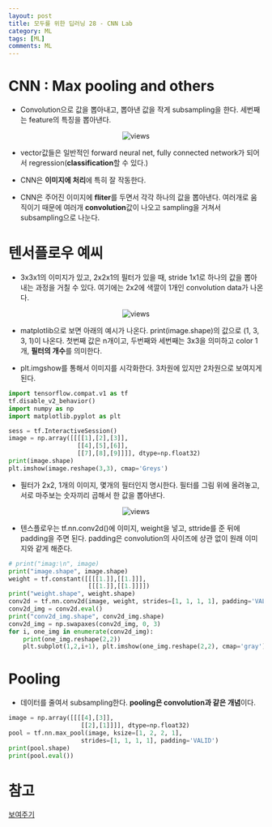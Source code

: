 ```yaml
---
layout: post
title: 모두를 위한 딥러닝 28 - CNN Lab
category: ML
tags: [ML]
comments: ML
---
```


# CNN : Max pooling and others

- Convolution으로 값을 뽑아내고, 뽑아낸 값을 작게 subsampling을 한다. 세번째는 feature의 특징을 뽑아낸다.

<center>
<figure>
<img src="https://imgur.com/dLVjBdx.png" alt="views">
<figcaption></figcaption>
</figure>
</center>

- vector값들은 일반적인 forward neural net, fully connected network가 되어서 regression(**classification**할 수 있다.)

- CNN은 **이미지에 처리**에 특히 잘 작동한다.

- CNN은 주어진 이미지에 **fliter**를 두면서 각각 하나의 값을 뽑아낸다. 여러개로 움직이기 때문에 여러개 **convolution**값이 나오고 sampling을 거쳐서 subsampling으로 나눈다.

# 텐서플로우 예씨

- 3x3x1의 이미지가 있고, 2x2x1의 필터가 있을 때, stride 1x1로 하나의 값을 뽑아내는 과정을 거칠 수 있다. 여기에는 2x2에 색깔이 1개인 convolution data가 나온다.

<center>
<figure>
<img src="https://imgur.com/HMhsV09.png" alt="views">
<figcaption></figcaption>
</figure>
</center>

- matplotlib으로 보면 아래의 예시가 나온다. print(image.shape)의 값으로 (1, 3, 3, 1)이 나온다. 첫번째 값은 n개이고, 두번째와 세번째는 3x3을 의미하고 color 1개, **필터의 개수**를 의미한다.

- plt.imgshow를 통해서 이미지를 시각화한다. 3차원에 있지만 2차원으로 보여지게 된다.

```python
import tensorflow.compat.v1 as tf
tf.disable_v2_behavior()
import numpy as np
import matplotlib.pyplot as plt

sess = tf.InteractiveSession()
image = np.array([[[[1],[2],[3]],
                   [[4],[5],[6]], 
                   [[7],[8],[9]]]], dtype=np.float32)
print(image.shape)
plt.imshow(image.reshape(3,3), cmap='Greys')
```

- 필터가 2x2, 1개의 이미지, 몇개의 필터인지 명시한다. 필터를 그림 위에 올려놓고, 서로 마주보는 숫자끼리 곱해서 한 값을 뽑아낸다.

<center>
<figure>
<img src="https://imgur.com/whDhKlP.png" alt="views">
<figcaption></figcaption>
</figure>
</center>

- 텐스플로우는 tf.nn.conv2d()에 이미지, weight을 넣고, sttride를 준 뒤에 padding을 주면 된다. padding은 convolution의 사이즈에 상관 없이 원래 이미지와 같게 해준다.

```python
# print("imag:\n", image)
print("image.shape", image.shape)
weight = tf.constant([[[[1.]],[[1.]]],
                      [[[1.]],[[1.]]]])
print("weight.shape", weight.shape)
conv2d = tf.nn.conv2d(image, weight, strides=[1, 1, 1, 1], padding='VALID')
conv2d_img = conv2d.eval()
print("conv2d_img.shape", conv2d_img.shape)
conv2d_img = np.swapaxes(conv2d_img, 0, 3)
for i, one_img in enumerate(conv2d_img):
    print(one_img.reshape(2,2))
    plt.subplot(1,2,i+1), plt.imshow(one_img.reshape(2,2), cmap='gray')
```

# Pooling

- 데이터를 줄여서 subsampling한다. **pooling은 convolution과 같은 개념**이다.

```python
image = np.array([[[[4],[3]],
                    [[2],[1]]]], dtype=np.float32)
pool = tf.nn.max_pool(image, ksize=[1, 2, 2, 1],
                    strides=[1, 1, 1, 1], padding='VALID')
print(pool.shape)
print(pool.eval())
```


# 참고

[보여주기](https://cs.stanford.edu/people/karpathy/convnetjs/demo/cifar10.html)